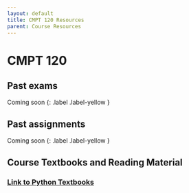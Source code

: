 ```yaml
---
layout: default
title: CMPT 120 Resources
parent: Course Resources
---
```




# CMPT 120


## Past exams

Coming soon
{: .label .label-yellow }

## Past assignments

Coming soon
{: .label .label-yellow }


## Course Textbooks and Reading Material

### [Link to Python Textbooks](/docs/textbooks/textbooks.html#python-textbooks)

